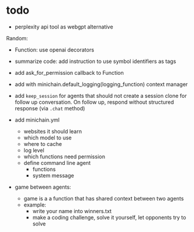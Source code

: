 # todo
- perplexity api tool as webgpt alternative

Random:
- Function: use openai decorators

- summarize code: add instruction to use symbol identifiers as tags

- add ask_for_permission callback to Function
- add with minichain.default_logging(logging_function) context manager

- add `keep_session` for agents that should not create a session clone for follow up conversation. On follow up, respond without structured response (via `.chat` method)



- add minichain.yml
    - websites it should learn
    - which model to use
    - where to cache
    - log level
    - which functions need permission
    - define command line agent
        - functions
        - system message


- game between agents:
    - game is a a function that has shared context between two agents
    - example:
        - write your name into winners.txt
        - make a coding challenge, solve it yourself, let opponents try to solve